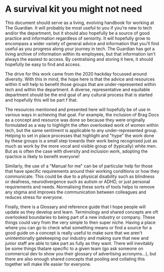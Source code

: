 # A survival kit you might not need

This document should serve as a living, evolving handbook for working at The
Guardian. It will probably be most useful to you if you're new to tech and/or
the department, but it should also hopefully be a source of good practice and
information regardless of seniority. It will hopefully grow to encompass a wider
variety of general advice and information that you'll find useful as you
progress along your journey in tech. The Guardian has got a living archive of
information within its employees, but that information isn't always the easiest
to access. By centralising and storing it here, it should hopefully be easy to
find and access.

The drive for this work came from the 2020 hackday focussed around diversity.
With this in mind, the hope here is that the advice and resources within it will
help to benefit those groups that are under-represented within tech and within
the department. A diverse, representative and equitable department should be the
end goal of any cultural process that is started and hopefully this will be part
f that.

The resources mentioned and presented here will hopefully be of use in various
ways in achieving that goal. For example, the inclusion of Brag Docs as a
concept and resource was done so because they were originally formulated as a
way to highlight the often overlooked work of women within tech, but the same
sentiment is applicable to any under-represented group. Helping to set in place
processes that highlight and "hype" the work done by these groups is a small
step towards their work being recognised just as much as work by the more vocal
and visible group of (typically) white men. But as is often the case with
diversity and inclusion work, adopting the rpactice is likely to benefit
everyone!

Similarly, the use of a "Manual for me" can be of particular help for those that
have specific requirements around their working conditions or how they
communicate. This could be due to a physical disability such as blindness or
deafness, neurodivergence such as autism or ADHD, or just personal requirements
and needs. Normalising these sorts of tools helps to remove any stigma and
improves the communication between colleagues and reduces stress for everyone.

Finally, there is a Glossary and reference guide that I  hope people will update
as they develop and learn. Terminology and shared concepts are oft overlooked
boundaries to being part of a new industry or company. These things could vary
from the very simple to then super niche. Having a place where you can go to
check what something means or find a source for a good guide on a concept is
really useful to make sure that we aren't unintentionally gatekeeping our
industry and making sure that new and junior staff are able to take part as
fully as they want. There will inevitably be some things thatare specific to a
given team (go ask someone on commerical dev to show you their glossary of
advertising acronyms...), but there are also enough shared concepts that pooling
and collating this together will make life easier for everyone.
